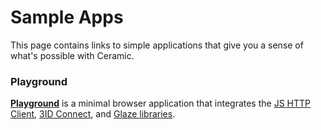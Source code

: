 # Sample Apps

This page contains links to simple applications that give you a sense of what's possible with Ceramic.

### **Playground**

[**Playground**](https://playground.ceramic.dev) is a minimal browser application that integrates the [JS HTTP Client](../build/javascript/http.md), [3ID Connect](../docs/advanced/standards/accounts/cip79-3id-did.md#3id-connect), and [Glaze libraries](../tools/glaze/overview.md).
